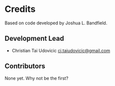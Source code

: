 # Credits

Based on code developed by Joshua L. Bandfield.

## Development Lead

* Christian Tai Udovicic <cj.taiudovicic@gmail.com>

## Contributors

None yet. Why not be the first?
